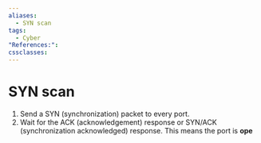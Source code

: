 ```yaml
---
aliases:
  - SYN scan
tags:
  - Cyber
"References:": 
cssclasses:
---
```

# SYN scan
1. Send a SYN (synchronization) packet to every port.
2. Wait for the ACK (acknowledgement) response or SYN/ACK (synchronization acknowledged) response. This means the port is **ope**